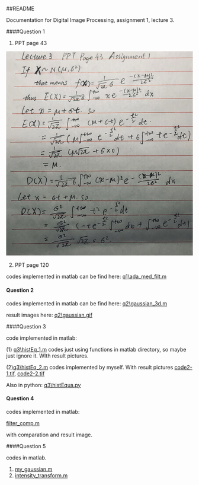##README

Documentation for Digital Image Processing, assignment 1, lecture 3.

####Question 1

1.  PPT page 43

![Establishment of Gaussian Function](q1\hw_lecture3_question1_1.jpg)

2. PPT page 120

codes implemented in matlab can be find here: [q1\ada_med_filt.m](q1\ada_med_filt.m)

#### Question 2

codes implemented in matlab can be find here: [q2\gaussian_3d.m](q2\gaussian.m)

result images here: [q2\gaussian.gif](q2\gaussian.gif)

####Question 3

code implemented in matlab:

(1) [q3\histEq_1.m](q3\histEq_1.m) codes just using functions in matlab directory, so maybe just ignore it. WIth result pictures.

(2)[q3\histEq_2.m](q3\histEq_2.m) codes implemented by myself. With result pictures [code2-1.tif](q3\code2-1.tif), [code2-2.tif](q3\code2-2.tif)

Also in python: [q3\histEqua.py](q3\histEqua.py)

#### Question 4

codes implemented in matlab:

[filter_comp.m](q4\filter_comp.m)

with comparation and result image.

####Question 5

codes in matlab.

1. [my_gaussian.m](q5\my_gaussian.m)
2. [intensity_transform.m](q5\intensity_transform.m)